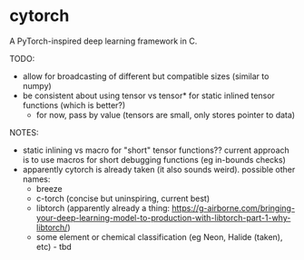 # cytorch

A PyTorch-inspired deep learning framework in C.

TODO:
- allow for broadcasting of different but compatible sizes (similar to numpy)
- be consistent about using tensor vs tensor* for static inlined tensor functions (which is better?)
    - for now, pass by value (tensors are small, only stores pointer to data)

NOTES:
- static inlining vs macro for "short" tensor functions?? current approach is to use macros for short debugging functions (eg in-bounds checks)
- apparently cytorch is already taken (it also sounds weird). possible other names:
    - breeze
    - c-torch (concise but uninspiring, current best)
    - libtorch (apparently already a thing: https://g-airborne.com/bringing-your-deep-learning-model-to-production-with-libtorch-part-1-why-libtorch/)
    - some element or chemical classification (eg Neon, Halide (taken), etc)
          - tbd
